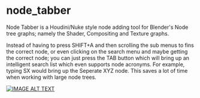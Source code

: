 # node_tabber

Node Tabber is a Houdini/Nuke style node adding tool for Blender's Node tree graphs; namely the Shader, Compositing and Texture graphs.

Instead of having to press SHIFT+A and then scrolling the sub menus to fins the correct node, or even clicking on the search menu and maybe getting the correct node; you can just press the TAB button which will bring up an intelligent search list which even supports node acronyms. For example, typing SX would bring up the Seperate XYZ node.
This saves a lot of time when working with large node trees.

[![IMAGE ALT TEXT](https://user-images.githubusercontent.com/48856925/95994231-54459f00-0e30-11eb-95b2-0fbbf1770121.png)](https://www.youtube.com/watch?v=Dd6lQCX4x3U "Preview 0.1.3")
